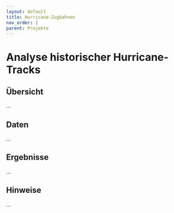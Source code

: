 ```yaml
---
layout: default
title: Hurricane-Zugbahnen
nav_order: 2
parent: Projekte
---
```


# Analyse historischer Hurricane-Tracks

## Übersicht

...

## Daten

...


## Ergebnisse

...


## Hinweise

...